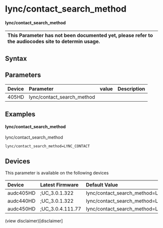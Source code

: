 ﻿---
description: lync/contact_search_method
search: false
---

# lync/contact_search_method

#### lync/contact_search_method


| This Parameter has not been documented yet, please refer to the audiocodes site to determin usage.  | 
| :--- |

## Syntax

## Parameters
|Device|Parameter|value|Description|
|:---|:---|:---|:---|
| 405HD | lync/contact_search_method |  |  |

## Examples
#### lync/contact_search_method

lync/contact_search_method

```
lync/contact_search_method=LYNC_CONTACT
```

## Devices
This parameter is available on the following devices

| Device | Latest Firmware | Default Value |
|:---|:---|:---|
| audc405HD | ;UC_3.0.1.322 | lync/contact_search_method=LYNC_CONTACT 
| audc440HD | ;UC_3.0.1.322 | lync/contact_search_method=LYNC_CONTACT 
| audc450HD | ;UC_3.0.4.111.77 | lync/contact_search_method=LYNC_CONTACT 

(view disclaimer)[disclaimer]
